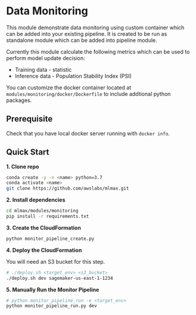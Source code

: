 # Data Monitoring

This module demonstrate data monitoring using custom container which can be added into your existing pipeline.
It is created to be run as standalone module which can be added into pipeline module.

Currently this module calculate the following metrics which can be used to perform model update decision:

- Training data - statistic
- Inference data - Population Stability Index (PSI)

You can customize the docker container located at `modules/monitoring/docker/Dockerfile` to include addtional python packages.

## Prerequisite

Check that you have local docker server running with `docker info`.

## Quick Start

**1. Clone repo**

```bash
conda create -y -n <name> python=3.7
conda activate <name>
git clone https://github.com/awslabs/mlmax.git
```

**2. Install dependencies**

```bash
cd mlmax/modules/monitoring
pip install -r requirements.txt
```

**3. Create the CloudFormation**

```bash
python monitor_pipeline_create.py
```

**4. Deploy the CloudFormation**

You will need an S3 bucket for this step.

```bash
# ./deploy.sh <target_env> <s3_bucket>
./deploy.sh dev sagemaker-us-east-1-1234
```

**5. Manually Run the Monitor Pipeline**

```bash
# python monitor_pipeline_run -e <target_env>
python monitor_pipeline_run.py dev
```
